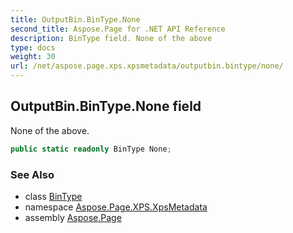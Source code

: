 ```yaml
---
title: OutputBin.BinType.None
second_title: Aspose.Page for .NET API Reference
description: BinType field. None of the above
type: docs
weight: 30
url: /net/aspose.page.xps.xpsmetadata/outputbin.bintype/none/
---
```

## OutputBin.BinType.None field

None of the above.

```csharp
public static readonly BinType None;
```

### See Also

* class [BinType](../)
* namespace [Aspose.Page.XPS.XpsMetadata](../../outputbin.bintype/)
* assembly [Aspose.Page](../../../)


